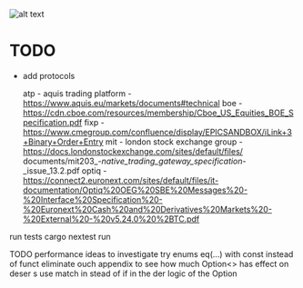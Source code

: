 

![alt text](test.drawio.svg)



# TODO

* add protocols

    atp - aquis trading platform - https://www.aquis.eu/markets/documents#technical
    boe - https://cdn.cboe.com/resources/membership/Cboe_US_Equities_BOE_Specification.pdf
    fixp - https://www.cmegroup.com/confluence/display/EPICSANDBOX/iLink+3+Binary+Order+Entry
    mit - london stock exchange group - https://docs.londonstockexchange.com/sites/default/files/   documents/mit203_-_native_trading_gateway_specification_-_issue_13.2.pdf
    optiq - 
    https://connect2.euronext.com/sites/default/files/it-documentation/Optiq%20OEG%20SBE%20Messages%20-%20Interface%20Specification%20-%20Euronext%20Cash%20and%20Derivatives%20Markets%20-%20External%20-%20v5.24.0%20%2BTC.pdf

    

run tests
cargo nextest run

TODO performance ideas to investigate
    try enums eq(...) with const instead of funct
    eliminate ouch appendix to see how much Option<> has effect on deser
    s use match in stead of if in the der logic of the Option